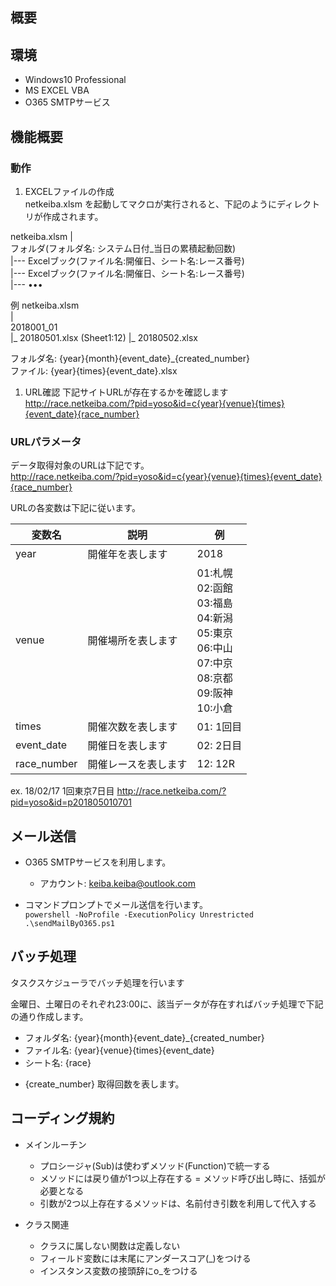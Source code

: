 ## 概要

## 環境
- Windows10 Professional
- MS EXCEL VBA
- O365 SMTPサービス

## 機能概要
### 動作

1. EXCELファイルの作成  
netkeiba.xlsm を起動してマクロが実行されると、下記のようにディレクトリが作成されます。  

  netkeiba.xlsm
  |  
  フォルダ(フォルダ名: システム日付_当日の累積起動回数)  
    |--- Excelブック(ファイル名:開催日、シート名:レース番号)  
    |--- Excelブック(ファイル名:開催日、シート名:レース番号)  
    |--- ••• 
    
例
  netkeiba.xlsm  
  |  
  2018001_01  
  |_ 20180501.xlsx (Sheet1:12)
  |_ 20180502.xlsx  

フォルダ名: {year}{month}{event_date}_{created_number}  
ファイル: {year}{times}{event_date}.xlsx


1. URL確認
下記サイトURLが存在するかを確認します  
http://race.netkeiba.com/?pid=yoso&id=c{year}{venue}{times}{event_date}{race_number}  

### URLパラメータ

データ取得対象のURLは下記です。  
http://race.netkeiba.com/?pid=yoso&id=c{year}{venue}{times}{event_date}{race_number}

URLの各変数は下記に従います。

| 変数名 | 説明 | 例 |
------|--------|-------| 
| year | 開催年を表します    |   2018    |
| venue | 開催場所を表します |  01:札幌 <br> 02:函館 <br> 03:福島 <br> 04:新潟 <br> 05:東京 <br> 06:中山 <br> 07:中京 <br> 08:京都 <br> 09:阪神 <br> 10:小倉 |
| times | 開催次数を表します | 01: 1回目  |
| event_date | 開催日を表します     | 02: 2日目  |
| race_number | 開催レースを表します  | 12: 12R   |

ex. 18/02/17 1回東京7日目
http://race.netkeiba.com/?pid=yoso&id=p201805010701 

## メール送信
- O365 SMTPサービスを利用します。  
  - アカウント: keiba.keiba@outlook.com  
  
- コマンドプロンプトでメール送信を行います。  
`powershell -NoProfile -ExecutionPolicy Unrestricted .\sendMailByO365.ps1`  

## バッチ処理
タスクスケジューラでバッチ処理を行います

金曜日、土曜日のそれぞれ23:00に、該当データが存在すればバッチ処理で下記の通り作成します。

- フォルダ名: {year}{month}{event_date}_{created_number}
- ファイル名: {year}{venue}{times}{event_date}
- シート名: {race}

* {create_number}
取得回数を表します。

## コーディング規約
- メインルーチン
  - プロシージャ(Sub)は使わずメソッド(Function)で統一する
  - メソッドには戻り値が1つ以上存在する = メソッド呼び出し時に、括弧が必要となる
  - 引数が2つ以上存在するメソッドは、名前付き引数を利用して代入する

- クラス関連
  - クラスに属しない関数は定義しない
  - フィールド変数には末尾にアンダースコア(_)をつける
  - インスタンス変数の接頭辞にo_をつける
